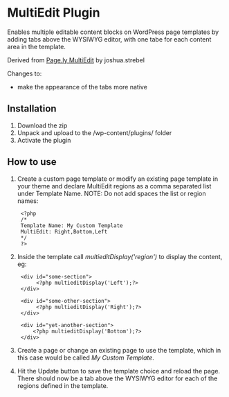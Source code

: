 MultiEdit Plugin
=========

Enables multiple editable content blocks on WordPress page templates by adding tabs above the WYSIWYG editor, with one tabe for each content area in the template.

Derived from <a href="http://wordpress.org/extend/plugins/pagely-multiedit/">Page.ly MultiEdit</a> by joshua.strebel

Changes to:
- make the appearance of the tabs more native

Installation
--------------

1. Download the zip
2. Unpack and upload to the /wp-content/plugins/ folder
3. Activate the plugin


How to use
--------------

1. Create a custom page template or modify an existing page template in your theme and declare MultiEdit regions as a comma separated list under Template Name. NOTE: Do not add spaces the list or region names:

        <?php
        /* 
        Template Name: My Custom Template 
        MultiEdit: Right,Bottom,Left 
        */ 
        ?>

2. Inside the template call <i>multieditDisplay('region')</i> to display the content, eg:

        <div id="some-section">
             <?php multieditDisplay('Left');?>
        </div>

        <div id="some-other-section">
             <?php multieditDisplay('Right');?>
        </div>

        <div id="yet-another-section">
            <?php multieditDisplay('Bottom');?>
        </div>

3. Create a page or change an existing page to use the template, which in this case would be called <i>My Custom Template</i>.

4. Hit the Update button to save the template choice and reload the page. There should now be a tab above the WYSIWYG editor for each of the regions defined in the template.
